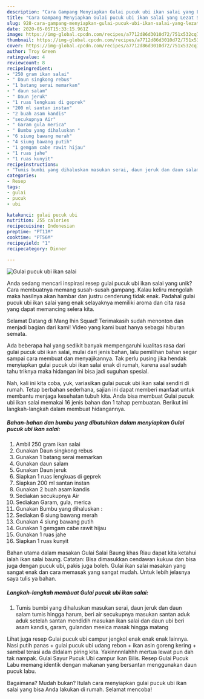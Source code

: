 ```yaml
---
description: "Cara Gampang Menyiapkan Gulai pucuk ubi ikan salai yang Lezat Sekali"
title: "Cara Gampang Menyiapkan Gulai pucuk ubi ikan salai yang Lezat Sekali"
slug: 928-cara-gampang-menyiapkan-gulai-pucuk-ubi-ikan-salai-yang-lezat-sekali
date: 2020-05-05T15:33:15.961Z
image: https://img-global.cpcdn.com/recipes/a7712d86d3010d72/751x532cq70/gulai-pucuk-ubi-ikan-salai-foto-resep-utama.jpg
thumbnail: https://img-global.cpcdn.com/recipes/a7712d86d3010d72/751x532cq70/gulai-pucuk-ubi-ikan-salai-foto-resep-utama.jpg
cover: https://img-global.cpcdn.com/recipes/a7712d86d3010d72/751x532cq70/gulai-pucuk-ubi-ikan-salai-foto-resep-utama.jpg
author: Troy Green
ratingvalue: 4
reviewcount: 8
recipeingredient:
- "250 gram ikan salai"
- " Daun singkong rebus"
- "1 batang serai memarkan"
- " daun salam"
- " Daun jeruk"
- "1 ruas lengkuas di geprek"
- "200 ml santan instan"
- "2 buah asam kandis"
- "secukupnya Air"
- " Garam gula merica"
- " Bumbu yang dihaluskan "
- "6 siung bawang merah"
- "4 siung bawang putih"
- "1 gemgam cabe rawit hijau"
- "1 ruas jahe"
- "1 ruas kunyit"
recipeinstructions:
- "Tumis bumbi yang dihaluskan masukan serai, daun jeruk dan daun salam tumis hingga harum, beri air secukupnya masukan santan aduk aduk setelah santan mendidih masukan ikan salai dan daun ubi beri asam kandis, garam, gulandan meeica masak hingga matang"
categories:
- Resep
tags:
- gulai
- pucuk
- ubi

katakunci: gulai pucuk ubi 
nutrition: 255 calories
recipecuisine: Indonesian
preptime: "PT11M"
cooktime: "PT56M"
recipeyield: "1"
recipecategory: Dinner

---
```



![Gulai pucuk ubi ikan salai](https://img-global.cpcdn.com/recipes/a7712d86d3010d72/751x532cq70/gulai-pucuk-ubi-ikan-salai-foto-resep-utama.jpg)

Anda sedang mencari inspirasi resep gulai pucuk ubi ikan salai yang unik? Cara membuatnya memang susah-susah gampang. Kalau keliru mengolah maka hasilnya akan hambar dan justru cenderung tidak enak. Padahal gulai pucuk ubi ikan salai yang enak selayaknya memiliki aroma dan cita rasa yang dapat memancing selera kita.

Selamat Datang di Mang Ihin Squad! Terimakasih sudah menonton dan menjadi bagian dari kami! Video yang kami buat hanya sebagai hiburan semata.

Ada beberapa hal yang sedikit banyak mempengaruhi kualitas rasa dari gulai pucuk ubi ikan salai, mulai dari jenis bahan, lalu pemilihan bahan segar sampai cara membuat dan menyajikannya. Tak perlu pusing jika hendak menyiapkan gulai pucuk ubi ikan salai enak di rumah, karena asal sudah tahu triknya maka hidangan ini bisa jadi suguhan spesial.


Nah, kali ini kita coba, yuk, variasikan gulai pucuk ubi ikan salai sendiri di rumah. Tetap berbahan sederhana, sajian ini dapat memberi manfaat untuk membantu menjaga kesehatan tubuh kita. Anda bisa membuat Gulai pucuk ubi ikan salai memakai 16 jenis bahan dan 1 tahap pembuatan. Berikut ini langkah-langkah dalam membuat hidangannya.

<!--inarticleads1-->

##### Bahan-bahan dan bumbu yang dibutuhkan dalam menyiapkan Gulai pucuk ubi ikan salai:

1. Ambil 250 gram ikan salai
1. Gunakan  Daun singkong rebus
1. Gunakan 1 batang serai memarkan
1. Gunakan  daun salam
1. Gunakan  Daun jeruk
1. Siapkan 1 ruas lengkuas di geprek
1. Siapkan 200 ml santan instan
1. Gunakan 2 buah asam kandis
1. Sediakan secukupnya Air
1. Sediakan  Garam, gula, merica
1. Gunakan  Bumbu yang dihaluskan :
1. Sediakan 6 siung bawang merah
1. Gunakan 4 siung bawang putih
1. Gunakan 1 gemgam cabe rawit hijau
1. Gunakan 1 ruas jahe
1. Siapkan 1 ruas kunyit


Bahan utama dalam masakan Gulai Salai Baung khas Riau dapat kita ketahui ialah ikan salai baung. Catatan: Bisa dimasukkan cendawan kukuw dan bisa juga dengan pucuk ubi, pakis juga boleh. Gulai ikan salai masakan yang sangat enak dan cara memasak yang sangat mudah. Untuk lebih jelasnya saya tulis ya bahan. 

<!--inarticleads2-->

##### Langkah-langkah membuat Gulai pucuk ubi ikan salai:

1. Tumis bumbi yang dihaluskan masukan serai, daun jeruk dan daun salam tumis hingga harum, beri air secukupnya masukan santan aduk aduk setelah santan mendidih masukan ikan salai dan daun ubi beri asam kandis, garam, gulandan meeica masak hingga matang


Lihat juga resep Gulai pucuk ubi campur jengkol enak enak enak lainnya. Nasi putih panas + gulai pucuk ubi udang rebon + ikan asin goreng kering + sambal terasi ada didalam piring kita. Yakinnnnlahhh mertua lewat pun dah tak nampak. Gulai Sayur Pucuk Ubi campur Ikan Bilis. Resep Gulai Pucuk Labu memang identik dengan makanan yang bersantan menggunakan daun pucuk labu. 

Bagaimana? Mudah bukan? Itulah cara menyiapkan gulai pucuk ubi ikan salai yang bisa Anda lakukan di rumah. Selamat mencoba!
